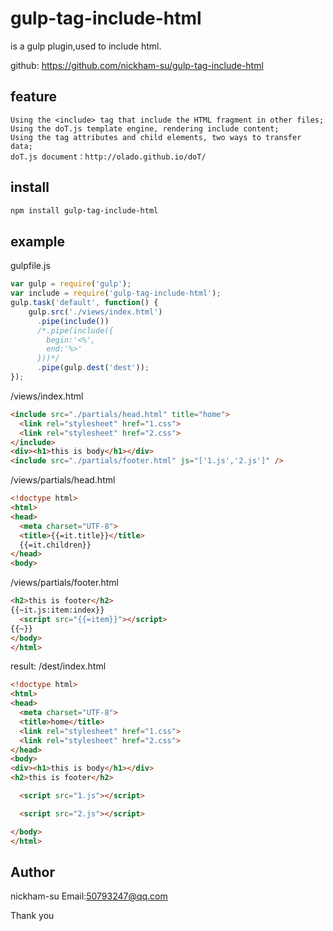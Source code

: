 ﻿# gulp-tag-include-html
is a gulp plugin,used to include html.

github: https://github.com/nickham-su/gulp-tag-include-html

## feature
	Using the <include> tag that include the HTML fragment in other files;
	Using the doT.js template engine, rendering include content;
	Using the tag attributes and child elements, two ways to transfer data;
	doT.js document：http://olado.github.io/doT/


## install
```bash
npm install gulp-tag-include-html
```

## example

gulpfile.js
```js
var gulp = require('gulp');
var include = require('gulp-tag-include-html');
gulp.task('default', function() {
    gulp.src('./views/index.html')
      .pipe(include())
	  /*.pipe(include({
        begin:'<%',
        end:'%>'
      }))*/
      .pipe(gulp.dest('dest'));
});
```

/views/index.html
```html
<include src="./partials/head.html" title="home">
  <link rel="stylesheet" href="1.css">
  <link rel="stylesheet" href="2.css">
</include>
<div><h1>this is body</h1></div>
<include src="./partials/footer.html" js="['1.js','2.js']" />
```

/views/partials/head.html
```html
<!doctype html>
<html>
<head>
  <meta charset="UTF-8">
  <title>{{=it.title}}</title>
  {{=it.children}}
</head>
<body>
```

/views/partials/footer.html
```html
<h2>this is footer</h2>
{{~it.js:item:index}}
  <script src="{{=item}}"></script>
{{~}}
</body>
</html>
```

result:
/dest/index.html
```html
<!doctype html>
<html>
<head>
  <meta charset="UTF-8">
  <title>home</title>
  <link rel="stylesheet" href="1.css">
  <link rel="stylesheet" href="2.css">
</head>
<body>
<div><h1>this is body</h1></div>
<h2>this is footer</h2>

  <script src="1.js"></script>

  <script src="2.js"></script>

</body>
</html>
```

## Author
nickham-su
Email:50793247@qq.com

Thank you

